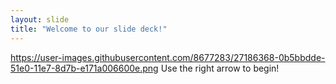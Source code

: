 ```yaml
---
layout: slide
title: "Welcome to our slide deck!"
---
```

https://user-images.githubusercontent.com/8677283/27186368-0b5bbdde-51e0-11e7-8d7b-e171a006600e.png
Use the right arrow to begin!
